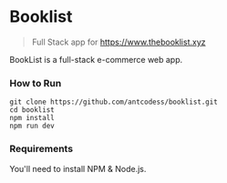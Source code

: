 # Booklist
> Full Stack app for https://www.thebooklist.xyz

BookList is a full-stack e-commerce web app.

### How to Run
```
git clone https://github.com/antcodess/booklist.git
cd booklist
npm install
npm run dev
```

### Requirements
You'll need to install NPM & Node.js.
